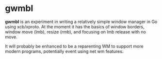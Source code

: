 # gwmbl
**gwmbl** is an experiment in writing a relatively simple window manager in Go using xcb/xproto. At the moment it has the basics of window borders, window move (lmb), resize (rmb), and focusing on lmb release with no move.

It will probably be enhanced to be a reparenting WM to support more modern programs, potentially event using net wm features.

